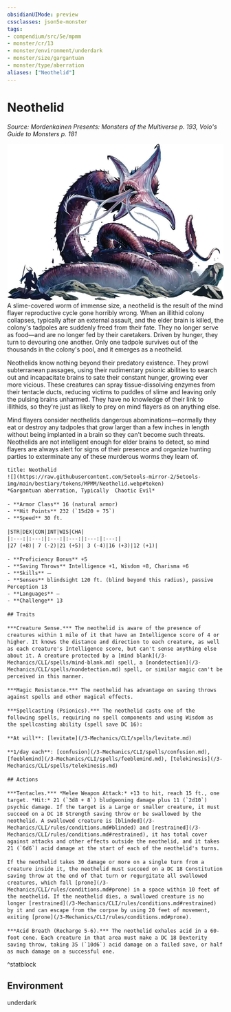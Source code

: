 ```yaml
---
obsidianUIMode: preview
cssclasses: json5e-monster
tags:
- compendium/src/5e/mpmm
- monster/cr/13
- monster/environment/underdark
- monster/size/gargantuan
- monster/type/aberration
aliases: ["Neothelid"]
---
```

# Neothelid
*Source: Mordenkainen Presents: Monsters of the Multiverse p. 193, Volo's Guide to Monsters p. 181*  

![](https://raw.githubusercontent.com/5etools-mirror-2/5etools-img/main/bestiary/MPMM/Neothelid.webp#right)  
A slime-covered worm of immense size, a neothelid is the result of the mind flayer reproductive cycle gone horribly wrong. When an illithid colony collapses, typically after an external assault, and the elder brain is killed, the colony's tadpoles are suddenly freed from their fate. They no longer serve as food—and are no longer fed by their caretakers. Driven by hunger, they turn to devouring one another. Only one tadpole survives out of the thousands in the colony's pool, and it emerges as a neothelid.

Neothelids know nothing beyond their predatory existence. They prowl subterranean passages, using their rudimentary psionic abilities to search out and incapacitate brains to sate their constant hunger, growing ever more vicious. These creatures can spray tissue-dissolving enzymes from their tentacle ducts, reducing victims to puddles of slime and leaving only the pulsing brains unharmed. They have no knowledge of their link to illithids, so they're just as likely to prey on mind flayers as on anything else.

Mind flayers consider neothelids dangerous abominations—normally they eat or destroy any tadpoles that grow larger than a few inches in length without being implanted in a brain so they can't become such threats. Neothelids are not intelligent enough for elder brains to detect, so mind flayers are always alert for signs of their presence and organize hunting parties to exterminate any of these murderous worms they learn of.


```ad-statblock
title: Neothelid
![](https://raw.githubusercontent.com/5etools-mirror-2/5etools-img/main/bestiary/tokens/MPMM/Neothelid.webp#token)
*Gargantuan aberration, Typically  Chaotic Evil*

- **Armor Class** 16 (natural armor)
- **Hit Points** 232 (`15d20 + 75`) 
- **Speed** 30 ft.

|STR|DEX|CON|INT|WIS|CHA|
|:---:|:---:|:---:|:---:|:---:|:---:|
|27 (+8)| 7 (-2)|21 (+5)| 3 (-4)|16 (+3)|12 (+1)|

- **Proficiency Bonus** +5
- **Saving Throws** Intelligence +1, Wisdom +8, Charisma +6
- **Skills** ⏤
- **Senses** blindsight 120 ft. (blind beyond this radius), passive Perception 13
- **Languages** —
- **Challenge** 13

## Traits

***Creature Sense.*** The neothelid is aware of the presence of creatures within 1 mile of it that have an Intelligence score of 4 or higher. It knows the distance and direction to each creature, as well as each creature's Intelligence score, but can't sense anything else about it. A creature protected by a [mind blank](/3-Mechanics/CLI/spells/mind-blank.md) spell, a [nondetection](/3-Mechanics/CLI/spells/nondetection.md) spell, or similar magic can't be perceived in this manner.

***Magic Resistance.*** The neothelid has advantage on saving throws against spells and other magical effects.

***Spellcasting (Psionics).*** The neothelid casts one of the following spells, requiring no spell components and using Wisdom as the spellcasting ability (spell save DC 16):

**At will**: [levitate](/3-Mechanics/CLI/spells/levitate.md)

**1/day each**: [confusion](/3-Mechanics/CLI/spells/confusion.md), [feeblemind](/3-Mechanics/CLI/spells/feeblemind.md), [telekinesis](/3-Mechanics/CLI/spells/telekinesis.md)

## Actions

***Tentacles.*** *Melee Weapon Attack:* +13 to hit, reach 15 ft., one target. *Hit:* 21 (`3d8 + 8`) bludgeoning damage plus 11 (`2d10`) psychic damage. If the target is a Large or smaller creature, it must succeed on a DC 18 Strength saving throw or be swallowed by the neothelid. A swallowed creature is [blinded](/3-Mechanics/CLI/rules/conditions.md#blinded) and [restrained](/3-Mechanics/CLI/rules/conditions.md#restrained), it has total cover against attacks and other effects outside the neothelid, and it takes 21 (`6d6`) acid damage at the start of each of the neothelid's turns.

If the neothelid takes 30 damage or more on a single turn from a creature inside it, the neothelid must succeed on a DC 18 Constitution saving throw at the end of that turn or regurgitate all swallowed creatures, which fall [prone](/3-Mechanics/CLI/rules/conditions.md#prone) in a space within 10 feet of the neothelid. If the neothelid dies, a swallowed creature is no longer [restrained](/3-Mechanics/CLI/rules/conditions.md#restrained) by it and can escape from the corpse by using 20 feet of movement, exiting [prone](/3-Mechanics/CLI/rules/conditions.md#prone).

***Acid Breath (Recharge 5-6).*** The neothelid exhales acid in a 60- foot cone. Each creature in that area must make a DC 18 Dexterity saving throw, taking 35 (`10d6`) acid damage on a failed save, or half as much damage on a successful one.
```
^statblock

## Environment

underdark
